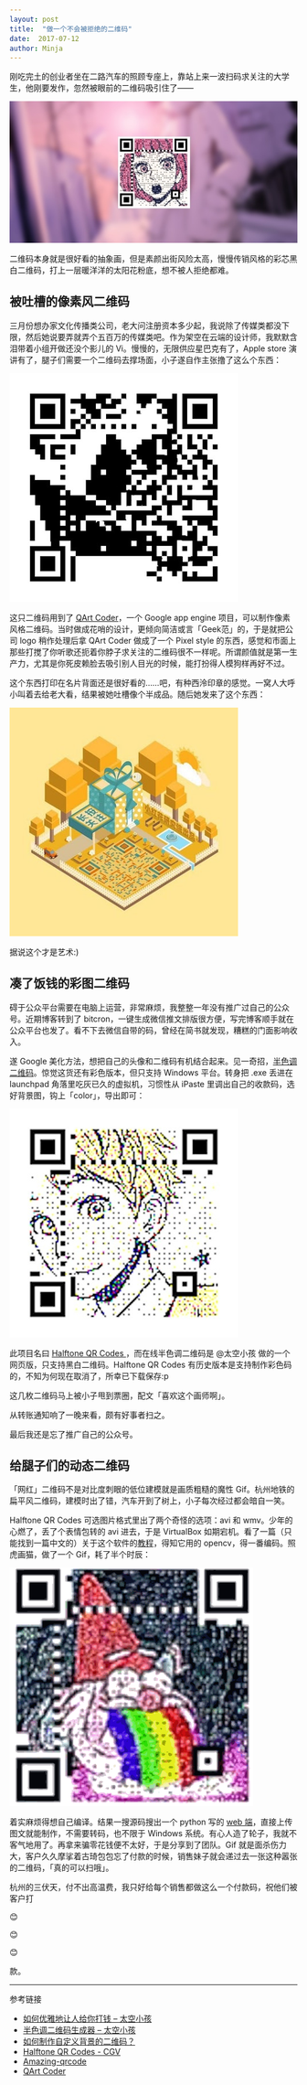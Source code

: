 ```yaml
---
layout: post
title:  "做一个不会被拒绝的二维码"
date:  2017-07-12
author: Minja
---
```


刚吃完土的创业者坐在二路汽车的照顾专座上，靠站上来一波扫码求关注的大学生，他刚要发作，忽然被眼前的二维码吸引住了——

![title](006tNc79gy1fhgu3jm0pfj30go087js0.jpg)

二维码本身就是很好看的抽象画，但是素颜出街风险太高，慢慢传销风格的彩芯黑白二维码，打上一层暖洋洋的太阳花粉底，想不被人拒绝都难。

## 被吐槽的像素风二维码

​	三月份想办家文化传播类公司，老大问注册资本多少起，我说除了传媒类都没下限，然后她说要弄就弄个五百万的传媒类吧。作为架空在云端的设计师，我默默含泪带着小组开做还没个影儿的 Vi。慢慢的，无限供应星巴克有了，Apple store 演讲有了，腿子们需要一个二维码去撑场面，小子遂自作主张撸了这么个东西：

![title](006tNc79gy1fhgthoyc80j30b40b4mxx.jpg)

这只二维码用到了 [QArt Coder](https://research.swtch.com/qr/draw)，一个 Google app engine 项目，可以制作像素风格二维码。当时做成花哨的设计，更倾向简洁或言「Geek范」的，于是就把公司 logo 稍作处理后拿 QArt Coder 做成了一个 Pixel style 的东西，感觉和市面上那些打搅了你听歌还扼着你脖子求关注的二维码很不一样呢。所谓颜值就是第一生产力，尤其是你死皮赖脸去吸引别人目光的时候，能打扮得人模狗样再好不过。

这个东西打印在名片背面还是很好看的……吧，有种西泠印章的感觉。一窝人大呼小叫着去给老大看，结果被她吐槽像个半成品。随后她发来了这个东西：

![title](006tNc79gy1fhgthpt60qj30b40b4aas.jpg)

据说这个才是艺术:)

## 凑了饭钱的彩图二维码

碍于公众平台需要在电脑上运营，非常麻烦，我整整一年没有推广过自己的公众号。近期博客转到了 bitcron，一键生成微信推文排版很方便，写完博客顺手就在公众平台也发了。看不下去微信自带的码，曾经在简书就发现，糟糕的门面影响收入。

   遂 Google 美化方法，想把自己的头像和二维码有机结合起来。见一奇招，[半色调二维码](https://spacekid.me/halftone-qr-code-generator/)。惊觉这货还有彩色版本，但只支持 Windows 平台。转身把 .exe 丢进在 launchpad 角落里吃灰已久的虚拟机，习惯性从 iPaste 里调出自己的收款码，选好背景图，钩上「color」，导出即可：

![title](006tNc79gy1fhgthqa10rj30b40b4myk.jpg)

此项目名曰 [Halftone QR Codes ](http://cgv.cs.nthu.edu.tw/Projects/Recreational_Graphics/Halftone_QRCodes/)，而在线半色调二维码是 @太空小孩 做的一个网页版，只支持黑白二维码。Halftone QR Codes 有历史版本是支持制作彩色码的，不知为何现在取消了，所幸已下载保存:p

这几枚二维码马上被小子甩到票圈，配文「喜欢这个画师啊」。

从转账通知响了一晚来看，颇有好事者扫之。

最后我还是忘了推广自己的公众号。

## 给腿子们的动态二维码

「网红」二维码不是对比度刺眼的低位建模就是画质粗糙的魔性 Gif。杭州地铁的扁平风二维码，建模时出了错，汽车开到了树上，小子每次经过都会暗自一笑。

Halftone QR Codes 可选图片格式里出了两个奇怪的选项：avi 和 wmv。少年的心燃了，丢了个表情包转的 avi 进去，于是 VirtualBox 如期宕机。看了一篇（只能找到一篇中文的）关于这个软件的[教程](https://www.chenxublog.com/2016/05/22/pic-qrcode-colorful.html)，得知它用的 opencv，得一番编码。照虎画猫，做了一个 Gif，耗了半个时辰：

![title](%E5%93%88%E5%93%88%E5%93%88.gif)

着实麻烦得想自己编译。结果一搜源码搜出一个 python 写的 [web 端](http://www.amazing-qrcode.com)，直接上传图文就能制作，不需要转码，也不限于 Windows 系统。有心人造了轮子，我就不客气地用了。再拿来骗零花钱便不太好，于是分享到了团队。Gif 就是面杀伤力大，客户久久摩挲着古琦包包忘了付款的时候，销售妹子就会递过去一张这种嚣张的二维码，「真的可以扫哦」。

杭州的三伏天，付不出高温费，我只好给每个销售都做这么一个付款码，祝他们被客户打

😊

😊

😊

款。

------

参考链接

- [如何优雅地让人给你打钱 – 太空小孩](https://spacekid.me/qart-code/)
- [半色调二维码生成器 – 太空小孩](https://spacekid.me/halftone-qr-code-generator/)
- [如何制作自定义背景的二维码？](https://www.chenxublog.com/2016/05/22/pic-qrcode-colorful.html)
- [Halftone QR Codes - CGV](http://cgv.cs.nthu.edu.tw/Projects/Recreational_Graphics/Halftone_QRCodes/)
- [Amazing-qrcode](http://www.amazing-qrcode.com)
- [QArt Coder](https://research.swtch.com/qr/draw)